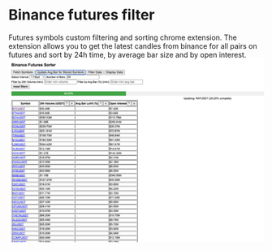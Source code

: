 # Binance futures filter
Futures symbols custom filtering and sorting chrome extension.
The extension allows you to get the latest candles from binance for all pairs on futures and sort by 24h time, by average bar size and by open interest.
<img src="screenshot.png">